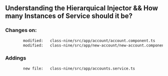 ## Understanding the Hierarquical Injector && How many Instances of Service should it be? ##



### Changes on: ###
```sh
        modified:   class-nine/src/app/account/account.component.ts             # line 9,10     
        modified:   class-nine/src/app/new-account/new-account.component.ts     # line 9,10
```

### Addings ###

```sh
        new file:   class-nine/src/app/accounts.service.ts
```